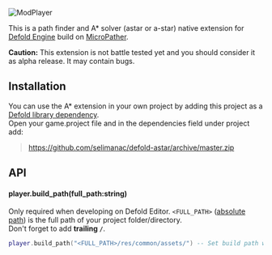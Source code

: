![ModPlayer](https://github.com/selimanac/defold-modplayer/blob/master/assets/defoldheader.png?raw=true)

This is a path finder and A* solver (astar or a-star) native extension for [Defold Engine](https://www.defold.com/) build on [MicroPather](https://github.com/leethomason/MicroPather). 

**Caution:** This extension is not battle tested yet and you should consider it as alpha release. It may contain bugs.

## Installation

You can use the A* extension in your own project by adding this project as a [Defold library dependency](http://www.defold.com/manuals/libraries/).  
Open your game.project file and in the dependencies field under project add:

>https://github.com/selimanac/defold-astar/archive/master.zip


## API

#### player.build_path(full_path:string)



Only required when developing on Defold Editor. `<FULL_PATH>` ([absolute path](https://en.wikipedia.org/wiki/Path_(computing))) is the full path of your project folder/directory.  
Don't forget to add **trailing `/`**.   


```lua
player.build_path("<FULL_PATH>/res/common/assets/") -- Set build path when working on Editor only s
```